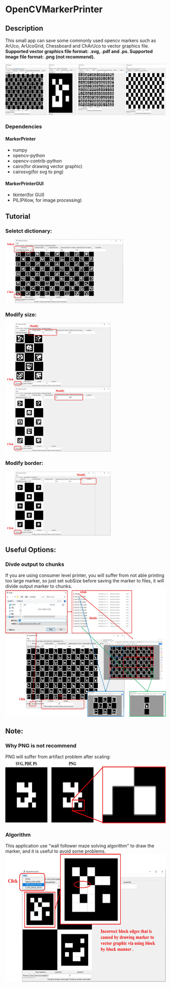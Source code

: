 # OpenCVMarkerPrinter

## Description
This small app can save some commonly used opencv markers such as ArUco, ArUcoGrid, Chessboard and ChArUco to vector graphics file. **Supported vector graphics file format: .svg, .pdf and .ps. Supported image file format: .png (not recommend).**

<img src="./doc/images/0001.jpg" height="160" />

### Dependencies
#### MarkerPrinter
  * numpy
  * opencv-python
  * opencv-contrib-python
  * cairo(for drawing vector graphic)
  * cairosvg(for svg to png)

#### MarkerPrinterGUI
  * tkinter(for GUI)
  * PIL(Pillow, for image processing)

## Tutorial
### Seletct dictionary:
<img src="./doc/images/0002.jpg" height="200" />

### Modify size:
<img src="./doc/images/0003.jpg" height="200" />
<img src="./doc/images/0004.jpg" height="200" />

### Modify border:
<img src="./doc/images/0005.jpg" height="200" />

## Useful Options:
### Divde output to chunks
If you are using consumer level printer, you will suffer from not able printing too large marker, so just set subSize before saving the marker to files, it will divide output marker to chunks.
<img src="./doc/images/0006.jpg" height="400" />

## Note:
### Why PNG is not recommend
PNG will suffer from artifact problem after scaling:
<img src="./doc/images/0008.jpg" height="200" />

### Algorithm
This application use "wall follower maze solving algorithm" to draw the marker, and it is useful to avoid some problems.
<img src="./doc/images/0007.jpg" height="400" />